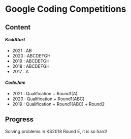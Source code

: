 # Google Coding Competitions

## Content

#### *KickStart*

- 2021 : AB
- 2020 : ABCDEFGH
- 2019 : ABCDEFGH
- 2018 : ABCDEFGH
- 2017 : A

#### *CodeJam*

- 2021 : Qualification + Round1(A)
- 2020 : Qualification + Round1(ABC)
- 2019 : Qualification + Round1(ABC) + Round2


## Progress

Solving problems in KS2018 Round E, it is so hard!